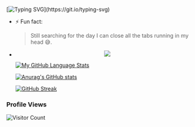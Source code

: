 [![Typing SVG](https://readme-typing-svg.herokuapp.com?color=tokyonight&size=35&center=true&vCenter=true&width=1000&lines=HELLO+THERE!;+I'm+Likem;+I'm++a+Blockchain+and+Backend+Developer;I'm+obsessed+with+writing+Clean+Code;I'm+interested+in+Machine+Learning%E2%9C%A8;I'm+a+serial+builder;Have+an+idea??;Hit+me+up;lets;Hack+it+into+reality;WAGMI??!!)](https://git.io/typing-svg)


- ⚡ Fun fact: <blockquote> Still searching for the day I can close all the tabs running in my head 😅.</blockquote>
- <p align="center" height="500%"> <img src=https://github.com/LikemDzokoto/LikemDzokoto/blob/main/source.gif /> </p>
 
 
  [![My GitHub Language Stats](https://github-readme-stats.vercel.app/api/top-langs/?username=LikemDzokoto&langs_count=5&theme=tokyonight)]()


  [![Anurag's GitHub stats](https://github-readme-stats.vercel.app/api?username=LikemDzokoto&theme=dark&show_icons=true)](https://github.com/anuraghazra/github-readme-stats)

    
  
  
  [![GitHub Streak](https://github-readme-streak-stats.herokuapp.com?user=LikemDzokoto&theme=dark&date_format=M%20j%5B%2C%20Y%5D)](https://git.io/streak-stats)

 <h3 align="left"> Profile Views </h3> 

 ![Visitor Count](https://profile-counter.glitch.me/LikemDzokoto/count.svg)
